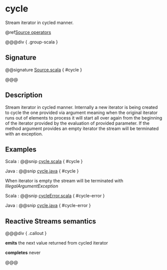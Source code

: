 # cycle

Stream iterator in cycled manner.

@ref[Source operators](../index.md#source-operators)

@@@div { .group-scala }

## Signature

@@signature [Source.scala](/akka-stream/src/main/scala/akka/stream/scaladsl/Source.scala) { #cycle }

@@@

## Description

Stream iterator in cycled manner. Internally a new iterator is being created to cycle the one provided via argument meaning
when the original iterator runs out of elements to process it will start all over again from the beginning of the iterator
provided by the evaluation of provided parameter. If the method argument provides an empty iterator the stream will be 
terminated with an exception.

## Examples

Scala
:  @@snip [cycle.scala](/akka-stream-tests/src/test/scala/akka/stream/scaladsl/SourceSpec.scala) { #cycle }

Java
:  @@snip [cycle.java](/akka-stream-tests/src/test/java/akka/stream/javadsl/SourceTest.java) { #cycle }


When iterator is empty the stream will be terminated with _IllegalArgumentException_

Scala
:  @@snip [cycleError.scala](/akka-stream-tests/src/test/scala/akka/stream/scaladsl/SourceSpec.scala) { #cycle-error }

Java
:  @@snip [cycle.java](/akka-stream-tests/src/test/java/akka/stream/javadsl/SourceTest.java) { #cycle-error }

## Reactive Streams semantics

@@@div { .callout }

**emits** the next value returned from cycled iterator

**completes** never

@@@
